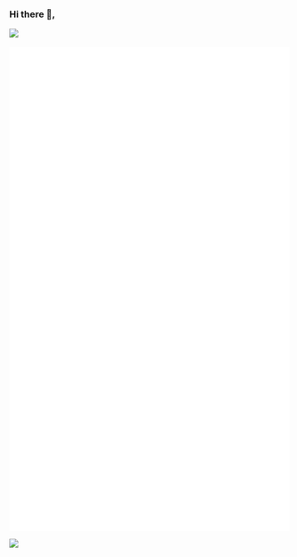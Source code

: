 ### Hi there 👋,
![](https://komarev.com/ghpvc/?username=lyf-is-coding&color=dc143c&style=flat-square&color=70a5fd)


<img align="center" style="padding=0;" src="https://raw.githubusercontent.com/lyf-is-coding/lyf-is-coding/main/github-metrics.svg" />
    

![](https://hit.yhype.me/github/profile?user_id=27182104)
